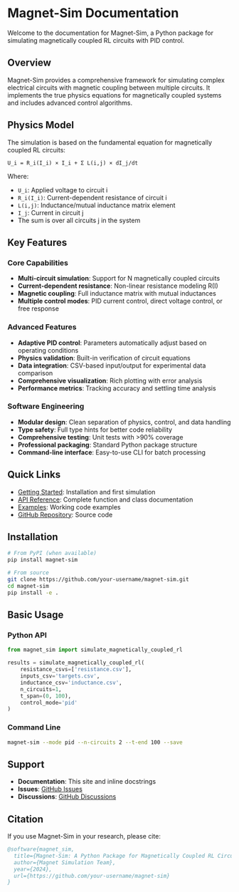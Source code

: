 # Magnet-Sim Documentation

Welcome to the documentation for Magnet-Sim, a Python package for simulating magnetically coupled RL circuits with PID control.

## Overview

Magnet-Sim provides a comprehensive framework for simulating complex electrical circuits with magnetic coupling between multiple circuits. It implements the true physics equations for magnetically coupled systems and includes advanced control algorithms.

## Physics Model

The simulation is based on the fundamental equation for magnetically coupled RL circuits:

```
U_i = R_i(I_i) × I_i + Σ L(i,j) × dI_j/dt
```

Where:
- `U_i`: Applied voltage to circuit i
- `R_i(I_i)`: Current-dependent resistance of circuit i  
- `L(i,j)`: Inductance/mutual inductance matrix element
- `I_j`: Current in circuit j
- The sum is over all circuits j in the system

## Key Features

### Core Capabilities
- **Multi-circuit simulation**: Support for N magnetically coupled circuits
- **Current-dependent resistance**: Non-linear resistance modeling R(I)
- **Magnetic coupling**: Full inductance matrix with mutual inductances
- **Multiple control modes**: PID current control, direct voltage control, or free response

### Advanced Features
- **Adaptive PID control**: Parameters automatically adjust based on operating conditions
- **Physics validation**: Built-in verification of circuit equations
- **Data integration**: CSV-based input/output for experimental data comparison
- **Comprehensive visualization**: Rich plotting with error analysis
- **Performance metrics**: Tracking accuracy and settling time analysis

### Software Engineering
- **Modular design**: Clean separation of physics, control, and data handling
- **Type safety**: Full type hints for better code reliability
- **Comprehensive testing**: Unit tests with >90% coverage
- **Professional packaging**: Standard Python package structure
- **Command-line interface**: Easy-to-use CLI for batch processing

## Quick Links

- [Getting Started](quickstart.md): Installation and first simulation
- [API Reference](api.md): Complete function and class documentation
- [Examples](../examples/): Working code examples
- [GitHub Repository](https://github.com/your-username/magnet-sim): Source code

## Installation

```bash
# From PyPI (when available)
pip install magnet-sim

# From source
git clone https://github.com/your-username/magnet-sim.git
cd magnet-sim
pip install -e .
```

## Basic Usage

### Python API
```python
from magnet_sim import simulate_magnetically_coupled_rl

results = simulate_magnetically_coupled_rl(
    resistance_csvs=['resistance.csv'],
    inputs_csv='targets.csv', 
    inductance_csv='inductance.csv',
    n_circuits=1,
    t_span=(0, 100),
    control_mode='pid'
)
```

### Command Line
```bash
magnet-sim --mode pid --n-circuits 2 --t-end 100 --save
```

## Support

- **Documentation**: This site and inline docstrings
- **Issues**: [GitHub Issues](https://github.com/your-username/magnet-sim/issues) 
- **Discussions**: [GitHub Discussions](https://github.com/your-username/magnet-sim/discussions)

## Citation

If you use Magnet-Sim in your research, please cite:

```bibtex
@software{magnet_sim,
  title={Magnet-Sim: A Python Package for Magnetically Coupled RL Circuit Simulation},
  author={Magnet Simulation Team},
  year={2024},
  url={https://github.com/your-username/magnet-sim}
}
```
